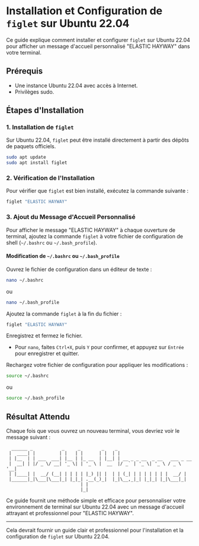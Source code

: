 # Installation et Configuration de `figlet` sur Ubuntu 22.04

Ce guide explique comment installer et configurer `figlet` sur Ubuntu 22.04 pour afficher un message d'accueil personnalisé "ELASTIC HAYWAY" dans votre terminal.

## Prérequis

- Une instance Ubuntu 22.04 avec accès à Internet.
- Privilèges sudo.

## Étapes d'Installation

### 1. Installation de `figlet`

Sur Ubuntu 22.04, `figlet` peut être installé directement à partir des dépôts de paquets officiels.

```sh
sudo apt update
sudo apt install figlet
```

### 2. Vérification de l'Installation

Pour vérifier que `figlet` est bien installé, exécutez la commande suivante :

```sh
figlet "ELASTIC HAYWAY"
```

### 3. Ajout du Message d'Accueil Personnalisé

Pour afficher le message "ELASTIC HAYWAY" à chaque ouverture de terminal, ajoutez la commande `figlet` à votre fichier de configuration de shell (`~/.bashrc` ou `~/.bash_profile`).

#### Modification de `~/.bashrc` ou `~/.bash_profile`

Ouvrez le fichier de configuration dans un éditeur de texte :

```sh
nano ~/.bashrc
```

ou

```sh
nano ~/.bash_profile
```

Ajoutez la commande `figlet` à la fin du fichier :

```sh
figlet "ELASTIC HAYWAY"
```

Enregistrez et fermez le fichier.

- Pour `nano`, faites `Ctrl+X`, puis `Y` pour confirmer, et appuyez sur `Entrée` pour enregistrer et quitter.

Rechargez votre fichier de configuration pour appliquer les modifications :

```sh
source ~/.bashrc
```

ou

```sh
source ~/.bash_profile
```

## Résultat Attendu

Chaque fois que vous ouvrez un nouveau terminal, vous devriez voir le message suivant :

```
  ______ _           _     _        _    _                              
 |  ____| |         | |   | |      | |  | |                             
 | |__  | | ___  ___| |__ | |_ __  | |__| | __ _ _ __  _ __   ___ _ __  
 |  __| | |/ _ \/ __| '_ \| | '_ \ |  __  |/ _` | '_ \| '_ \ / _ \ '__| 
 | |____| |  __/ (__| | | | | |_) || |  | | (_| | | | | | | |  __/ |    
 |______|_|\___|\___|_| |_|_| .__(_)_|  |_|\__,_|_| |_|_| |_|\___|_|    
                            | |                                         
                            |_|                                         
```

Ce guide fournit une méthode simple et efficace pour personnaliser votre environnement de terminal sur Ubuntu 22.04 avec un message d'accueil attrayant et professionnel pour "ELASTIC HAYWAY".

---

Cela devrait fournir un guide clair et professionnel pour l'installation et la configuration de `figlet` sur Ubuntu 22.04.
